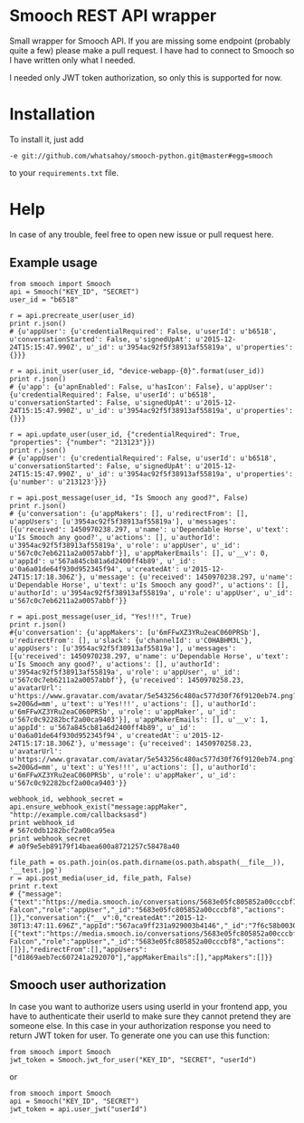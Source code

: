# Smooch REST API wrapper

Small wrapper for Smooch API. If you are missing some endpoint (probably quite a few) please make a pull request. 
I have had to connect to Smooch so I have written only what I needed.

I needed only JWT token authorization, so only this is supported for now.

# Installation

To install it, just add 

    -e git://github.com/whatsahoy/smooch-python.git@master#egg=smooch
    
to your `requirements.txt` file. 

# Help

In case of any trouble, feel free to open new issue or pull request here. 

## Example usage

    from smooch import Smooch
    api = Smooch("KEY_ID", "SECRET")
    user_id = "b6518"
    
    r = api.precreate_user(user_id)
    print r.json()
    # {u'appUser': {u'credentialRequired': False, u'userId': u'b6518', u'conversationStarted': False, u'signedUpAt': u'2015-12-24T15:15:47.990Z', u'_id': u'3954ac92f5f38913af55819a', u'properties': {}}}
    
    r = api.init_user(user_id, "device-webapp-{0}".format(user_id))
    print r.json()
    # {u'app': {u'apnEnabled': False, u'hasIcon': False}, u'appUser': {u'credentialRequired': False, u'userId': u'b6518', u'conversationStarted': False, u'signedUpAt': u'2015-12-24T15:15:47.990Z', u'_id': u'3954ac92f5f38913af55819a', u'properties': {}}}
    
    r = api.update_user(user_id, {"credentialRequired": True, "properties": {"number": "213123"}})
    print r.json()
    # {u'appUser': {u'credentialRequired': False, u'userId': u'b6518', u'conversationStarted': False, u'signedUpAt': u'2015-12-24T15:15:47.990Z', u'_id': u'3954ac92f5f38913af55819a', u'properties': {u'number': u'213123'}}}
    
    r = api.post_message(user_id, "Is Smooch any good?", False)
    print r.json()
    # {u'conversation': {u'appMakers': [], u'redirectFrom': [], u'appUsers': [u'3954ac92f5f38913af55819a'], u'messages': [{u'received': 1450970238.297, u'name': u'Dependable Horse', u'text': u'Is Smooch any good?', u'actions': [], u'authorId': u'3954ac92f5f38913af55819a', u'role': u'appUser', u'_id': u'567c0c7eb6211a2a0057abbf'}], u'appMakerEmails': [], u'__v': 0, u'appId': u'567a845cb81a6d2400ff4b89', u'_id': u'0a6a01de64f930d952345f94', u'createdAt': u'2015-12-24T15:17:18.306Z'}, u'message': {u'received': 1450970238.297, u'name': u'Dependable Horse', u'text': u'Is Smooch any good?', u'actions': [], u'authorId': u'3954ac92f5f38913af55819a', u'role': u'appUser', u'_id': u'567c0c7eb6211a2a0057abbf'}}
    
    r = api.post_message(user_id, "Yes!!!", True)
    print r.json()
    #{u'conversation': {u'appMakers': [u'6mFFwXZ3YRu2eaC060PRSb'], u'redirectFrom': [], u'slack': {u'channelId': u'C0HABHM3L'}, u'appUsers': [u'3954ac92f5f38913af55819a'], u'messages': [{u'received': 1450970238.297, u'name': u'Dependable Horse', u'text': u'Is Smooch any good?', u'actions': [], u'authorId': u'3954ac92f5f38913af55819a', u'role': u'appUser', u'_id': u'567c0c7eb6211a2a0057abbf'}, {u'received': 1450970258.23, u'avatarUrl': u'https://www.gravatar.com/avatar/5e543256c480ac577d30f76f9120eb74.png?s=200&d=mm', u'text': u'Yes!!!', u'actions': [], u'authorId': u'6mFFwXZ3YRu2eaC060PRSb', u'role': u'appMaker', u'_id': u'567c0c92282bcf2a00ca9403'}], u'appMakerEmails': [], u'__v': 1, u'appId': u'567a845cb81a6d2400ff4b89', u'_id': u'0a6a01de64f930d952345f94', u'createdAt': u'2015-12-24T15:17:18.306Z'}, u'message': {u'received': 1450970258.23, u'avatarUrl': u'https://www.gravatar.com/avatar/5e543256c480ac577d30f76f9120eb74.png?s=200&d=mm', u'text': u'Yes!!!', u'actions': [], u'authorId': u'6mFFwXZ3YRu2eaC060PRSb', u'role': u'appMaker', u'_id': u'567c0c92282bcf2a00ca9403'}}
    
    webhook_id, webhook_secret = api.ensure_webhook_exist("message:appMaker", "http://example.com/callbacksasd")
    print webhook_id
    # 567c0db1282bcf2a00ca95ea
    print webhook_secret
    # a0f9e5eb89179f14baea600a8721257c58478a40
    
    file_path = os.path.join(os.path.dirname(os.path.abspath(__file__)), '__test.jpg')
    r = api.post_media(user_id, file_path, False)
    print r.text
    # {"message":{"text":"https://media.smooch.io/conversations/5683e05fc805852a00cccbf7/687818505bd9c08ba3235710e3dff03a.jpg","mediaType":"image/jpeg","mediaUrl":"https://media.smooch.io/conversations/5683e05fc805852a00cccbf7/687818505bd9c08ba3235710e3dff03a.jpg","received":1451483231.684,"authorId":"d1869aeb7ec607241a292070","name":"Spotless Falcon","role":"appUser","_id":"5683e05fc805852a00cccbf8","actions":[]},"conversation":{"__v":0,"createdAt":"2015-12-30T13:47:11.696Z","appId":"567aca9ff231a929003b4146","_id":"7f6c58b0030cf4b39949864b","messages":[{"text":"https://media.smooch.io/conversations/5683e05fc805852a00cccbf7/687818505bd9c08ba3235710e3dff03a.jpg","mediaType":"image/jpeg","mediaUrl":"https://media.smooch.io/conversations/5683e05fc805852a00cccbf7/687818505bd9c08ba3235710e3dff03a.jpg","received":1451483231.684,"authorId":"d1869aeb7ec607241a292070","name":"Spotless Falcon","role":"appUser","_id":"5683e05fc805852a00cccbf8","actions":[]}],"redirectFrom":[],"appUsers":["d1869aeb7ec607241a292070"],"appMakerEmails":[],"appMakers":[]}}


## Smooch user authorization
   
In case you want to authorize users using userId in your frontend app, you have to authenticate their userId to make sure they cannot pretend they are someone else.
In this case in your authorization response you need to return JWT token for user.
To generate one you can use this function:

    from smooch import Smooch
    jwt_token = Smooch.jwt_for_user("KEY_ID", "SECRET", "userId")

or

    from smooch import Smooch
    api = Smooch("KEY_ID", "SECRET")
    jwt_token = api.user_jwt("userId")
    